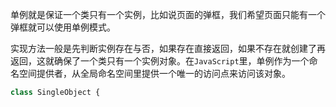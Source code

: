 单例就是保证一个类只有一个实例，比如说页面的弹框，我们希望页面只能有一个弹框就可以使用单例模式。

实现方法一般是先判断实例存在与否，如果存在直接返回，如果不存在就创建了再返回，这就确保了一个类只有一个实例对象。在```JavaScript```里，单例作为一个命名空间提供者，从全局命名空间里提供一个唯一的访问点来访问该对象。

```js
class SingleObject {
  